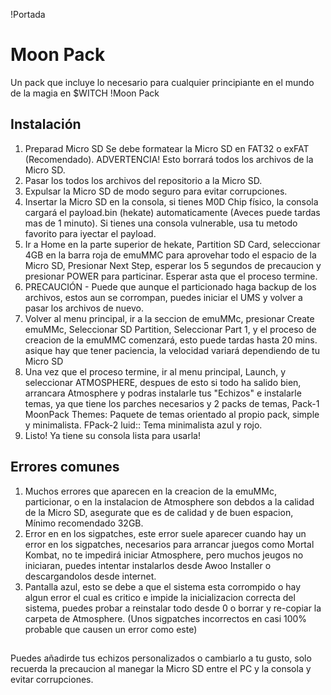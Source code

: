 !Portada
# Moon Pack
Un pack que incluye lo necesario para cualquier principiante en el mundo de la magia en $WITCH
!Moon Pack

## Instalación
1. Preparad Micro SD
Se debe formatear la Micro SD en FAT32 o exFAT (Recomendado). ADVERTENCIA! Esto borrará todos los archivos de la Micro SD.
2. Pasar los todos los archivos del repositorio a la Micro SD.
3. Expulsar la Micro SD de modo seguro para evitar corrupciones.
4. Insertar la Micro SD en la consola, si tienes M0D Chip físico, la consola cargará el payload.bin (hekate) automaticamente (Aveces puede tardas mas de 1 minuto). Si tienes una consola vulnerable, usa tu metodo favorito para iyectar el payload.
5. Ir a Home en la parte superior de hekate, Partition SD Card, seleccionar 4GB en la barra roja de emuMMC para aprovehar todo el espacio de la Micro SD, Presionar Next Step, esperar los 5 segundos de precaucion y presionar POWER para particinar. Esperar asta que el proceso termine.
6. PRECAUCIÓN - Puede que aunque el particionado haga backup de los archivos, estos aun se corrompan, puedes iniciar el UMS y volver a pasar los archivos de nuevo.
7. Volver al menu principal, ir a la seccion de emuMMc, presionar Create emuMMc, Seleccionar SD Partition, Seleccionar Part 1, y el proceso de creacion de la emuMMC comenzará, esto puede tardas hasta 20 mins. asique hay que tener paciencia, la velocidad variará dependiendo de tu Micro SD
8. Una vez que el proceso termine, ir al menu principal, Launch, y seleccionar ATMOSPHERE, despues de esto si todo ha salido bien, arrancara Atmosphere y podras instalarle tus "Echizos" e instalarle temas, ya que tiene los parches necesarios y 2 packs de temas, Pack-1 MoonPack Themes: Paquete de temas orientado al propio pack, simple y minimalista. FPack-2 luid:: Tema minimalista azul y rojo.
9. Listo! Ya tiene su consola lista para usarla!
## Errores comunes
1. Muchos errores que aparecen en la creacion de la emuMMc, particionar, o en la instalacion de Atmosphere son debdos a la calidad de la Micro SD, asegurate que es de calidad y de buen espacion, Mínimo recomendado 32GB.
2. Error en en los sigpatches, este error suele aparecer cuando hay un error en los sigpatches, necesarios para arrancar juegos como Mortal Kombat, no te impedirá iniciar Atmosphere, pero muchos jeugos no iniciaran, puedes intentar instalarlos desde Awoo Installer o descargandolos desde internet.
3. Pantalla azul, esto se debe a que el sistema esta corrompido o hay algun error el cual es critico e impide la inicializacion correcta del sistema, puedes probar a reinstalar todo desde 0 o borrar y re-copiar la carpeta de Atmosphere. (Unos sigpatches incorrectos en casi 100% probable que causen un error como este)

##
Puedes añadirde tus echizos personalizados o cambiarlo a tu gusto, solo recuerda la precaucion al manegar la Micro SD entre el PC y la consola y evitar corrupciones. 
